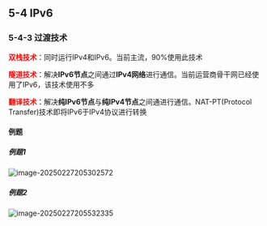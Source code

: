 ## 5-4 IPv6

### 5-4-3 过渡技术

<font color="red">**双栈技术**</font>：同时运行IPv4和IPv6。当前主流，90%使用此技术

<font color="red">**隧道技术**</font>：解决**IPv6节点**之间通过**IPv4网络**进行通信。当前运营商骨干网已经使用了IPv6，该技术使用不多

<font color="red">**翻译技术**</font>：解决**纯IPv6节点**与**纯IPv4节点**之间通进行通信。NAT-PT(Protocol Transfer)技术即将IPv6于IPv4协议进行转换

#### 例题

##### 例题1

![image-20250227205302572](https://img.yatjay.top/md/20250227205302601.png)

##### 例题2

![image-20250227205532335](https://img.yatjay.top/md/20250227205532374.png)